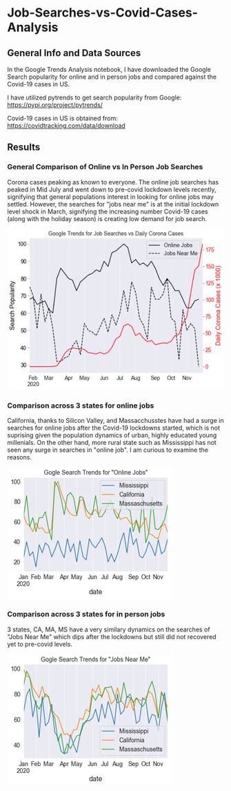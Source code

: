 # Job-Searches-vs-Covid-Cases-Analysis

## General Info and Data Sources

In the Google Trends Analysis notebook, I have downloaded the Google Search popularity for online and in person jobs and compared against the Covid-19 cases in US. 

I have utilized pytrends to get search popularity from Google:  https://pypi.org/project/pytrends/

Covid-19 cases in US is obtained from: https://covidtracking.com/data/download

## Results

### General Comparison of Online vs In Person Job Searches

Corona cases peaking as known to everyone. The online job searches has peaked in Mid July and went down to pre-covid lockdown levels recently, signifying that general populations interest in looking for online jobs may settled. However, the searches for "jobs near me" is at the initial lockdown level shock in March, signifying the increasing number Covid-19 cases (along with the holiday season) is creating low demand for job search. 

![US General](Job%20Search%20Trends.png)

### Comparison across 3 states for online jobs

California, thanks to Silicon Valley, and Massacchusstes have had a surge in searches for online jobs after the Covid-19 lockdowns started, which is not suprising given the population dynamics of urban, highly educated young millenials. On the other hand, more rural state such as Mississippi has not seen any surge in searches in "online job". I am curious to examine the reasons. 

![3 states: MA, CA, MS](Online_Jobs_by_state.png)

### Comparison across 3 states for in person jobs

3 states, CA, MA, MS have a very similary dynamics on the searches of "Jobs Near Me" which dips after the lockdowns but still did not recovered yet to pre-covid levels. 

![3 states: MA, CA, MS](Jobs_Near_Me_by_State.png)
